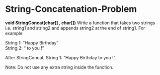 # String-Concatenation-Problem
**void StringConcat(char[] , char[])**
Write a function that takes two strings i.e. string1 and string2 and appends string2 at the end of string1. For example <br/>

String 1: “Happy Birthday” <br/>
String 2: “ to you !” <br/>

After StringConcat, String 1: “Happy Birthday to you !” <br/>

Note: Do not use any extra string inside the function.
